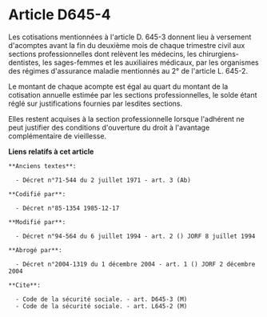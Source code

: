 # Article D645-4

Les cotisations mentionnées à l'article D. 645-3 donnent lieu à versement d'acomptes avant la fin du deuxième mois de chaque
trimestre civil aux sections professionnelles dont relèvent les médecins, les chirurgiens-dentistes, les sages-femmes et les
auxiliaires médicaux, par les organismes des régimes d'assurance maladie mentionnés au 2° de l'article L. 645-2.

Le montant de chaque acompte est égal au quart du montant de la cotisation annuelle estimée par les sections
professionnelles, le solde étant réglé sur justifications fournies par lesdites sections.

Elles restent acquises à la section professionnelle lorsque l'adhérent ne peut justifier des conditions d'ouverture du droit
à l'avantage complémentaire de vieillesse.

**Liens relatifs à cet article**

	**Anciens textes**:

	  - Décret n°71-544 du 2 juillet 1971 - art. 3 (Ab)

	**Codifié par**:

	  - Décret n°85-1354 1985-12-17

	**Modifié par**:

	  - Décret n°94-564 du 6 juillet 1994 - art. 2 () JORF 8 juillet 1994

	**Abrogé par**:

	  - Décret n°2004-1319 du 1 décembre 2004 - art. 1 () JORF 2 décembre 2004

	**Cite**:

	  - Code de la sécurité sociale. - art. D645-3 (M)
	  - Code de la sécurité sociale. - art. L645-2 (M)
